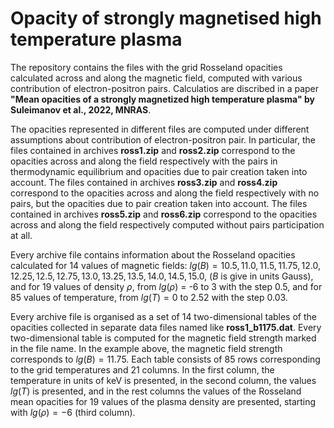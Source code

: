 # Opacity of strongly magnetised high temperature plasma

The repository contains the files with the grid Rosseland opacities calculated across and along the magnetic field, 
computed with various contribution of electron-positron pairs. 
Calculatios are discribed in a paper **"Mean opacities of a strongly magnetized high temperature plasma" by Suleimanov et al., 2022, MNRAS**.

The opacities represented in different files are computed under different assumptions about contribution of electron-positron pair. 
In particular, the files contained in archives **ross1.zip** and **ross2.zip** correspond to the opacities across and along the field respectively  with the pairs in thermodynamic equilibrium and opacities due to pair creation taken into account. 
The files contained in archives **ross3.zip** and **ross4.zip** correspond to the opacities across and along the field respectively with no pairs, but the opacities due to pair creation taken into account. 
The files contained in archives **ross5.zip** and **ross6.zip** correspond to the opacities across and along the field respectively  computed without pairs participation at all.

Every archive file contains information about the Rosseland opacities calculated for 14 values of magnetic fields:
$lg(B) = 10.5, 11.0, 11.5, 11.75, 12.0, 12.25, 12.5, 12.75, 13.0, 13.25, 13.5, 14.0, 14.5, 15.0$, ($B$ is give in units Gauss), 
and 
for 19 values of density $\rho$, from $lg(\rho)$ = -6 to 3 with the step $0.5$, 
and 
for 85 values of temperature, from $lg(T) = 0$ to $2.52$ with the step $0.03$.

Every archive file is organised as a set of 14 two-dimensional tables of the opacities collected in separate data files named like
**ross1_b1175.dat**. 
Every two-dimensional table is computed for the magnetic field strength marked in the file name.
In the example above, the magnetic field strength corresponds to $lg(B) = 11.75$. 
Each table consists of 85 rows corresponding to the grid temperatures and 21 columns. 
In the first column, the temperature in units of keV is presented, in the second column, the values  $lg(T)$ is presented, 
and in the rest columns the values of the Rosseland mean opacities for 19 values of the plasma density are presented, 
starting with $lg(\rho)=-6$ (third column).
